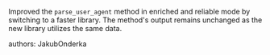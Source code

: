 Improved the `parse_user_agent` method in enriched and reliable mode by switching to a faster library.
The method's output remains unchanged as the new library utilizes the same data.

authors: JakubOnderka
